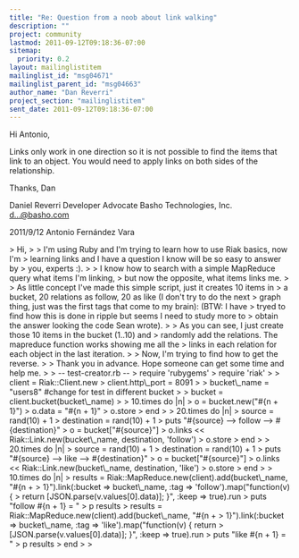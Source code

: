 ```yaml
---
title: "Re: Question from a noob about link walking"
description: ""
project: community
lastmod: 2011-09-12T09:18:36-07:00
sitemap:
  priority: 0.2
layout: mailinglistitem
mailinglist_id: "msg04671"
mailinglist_parent_id: "msg04663"
author_name: "Dan Reverri"
project_section: "mailinglistitem"
sent_date: 2011-09-12T09:18:36-07:00
---
```



Hi Antonio,

Links only work in one direction so it is not possible to find the items
that link to an object. You would need to apply links on both sides of the
relationship.

Thanks,
Dan

Daniel Reverri
Developer Advocate
Basho Technologies, Inc.
d...@basho.com


2011/9/12 Antonio Fernández Vara 

&gt; Hi,
&gt;
&gt; I'm using Ruby and I'm trying to learn how to use Riak basics, now I'm
&gt; learning links and I have a question I know will be so easy to answer by
&gt; you, experts :).
&gt;
&gt; I know how to search with a simple MapReduce query what items I'm linking,
&gt; but now the opposite, what items links me.
&gt;
&gt; As little concept I've made this simple script, just it creates 10 items in
&gt; a bucket, 20 relations as follow, 20 as like (I don't try to do the next
&gt; graph thing, just was the first tags that come to my brain): (BTW: I have
&gt; tryed to find how this is done in ripple but seems I need to study more to
&gt; obtain the answer looking the code Sean wrote).
&gt;
&gt; As you can see, I just create those 10 items in the bucket (1..10) and
&gt; randomly add the relations. The mapreduce function works showing me all the
&gt; links in each relation for each object in the last iteration.
&gt;
&gt; Now, I'm trying to find how to get the reverse.
&gt;
&gt; Thank you in advance. Hope someone can get some time and help me.
&gt;
&gt; -- test-creator.rb --
&gt; require 'rubygems'
&gt; require 'riak'
&gt;
&gt; client = Riak::Client.new
&gt; client.http\\_port = 8091
&gt;
&gt; bucket\\_name = "users8" #change for test in different bucket
&gt;
&gt; bucket = client.bucket(bucket\\_name)
&gt;
&gt; 10.times do |n|
&gt; o = bucket.new("#{n + 1}")
&gt; o.data = "#{n + 1}"
&gt; o.store
&gt; end
&gt;
&gt; 20.times do |n|
&gt; source = rand(10) + 1
&gt; destination = rand(10) + 1
&gt; puts "#{source} --&gt; follow --&gt; #{destination}"
&gt; o = bucket["#{source}"]
&gt; o.links &lt;&lt; Riak::Link.new(bucket\\_name, destination, 'follow')
&gt; o.store
&gt; end
&gt;
&gt; 20.times do |n|
&gt; source = rand(10) + 1
&gt; destination = rand(10) + 1
&gt; puts "#{source} --&gt; like --&gt; #{destination}"
&gt; o = bucket["#{source}"]
&gt; o.links &lt;&lt; Riak::Link.new(bucket\\_name, destination, 'like')
&gt; o.store
&gt; end
&gt;
&gt; 10.times do |n|
&gt; results = Riak::MapReduce.new(client).add(bucket\\_name, "#{n +
&gt; 1}").link(:bucket =&gt; bucket\\_name, :tag =&gt; 'follow').map("function(v) {
&gt; return [JSON.parse(v.values[0].data)]; }", :keep =&gt; true).run
&gt; puts "follow #{n + 1} = "
&gt; p results
&gt; results = Riak::MapReduce.new(client).add(bucket\\_name, "#{n +
&gt; 1}").link(:bucket =&gt; bucket\\_name, :tag =&gt; 'like').map("function(v) { return
&gt; [JSON.parse(v.values[0].data)]; }", :keep =&gt; true).run
&gt; puts "like #{n + 1} = "
&gt; p results
&gt; end
&gt;
&gt;

